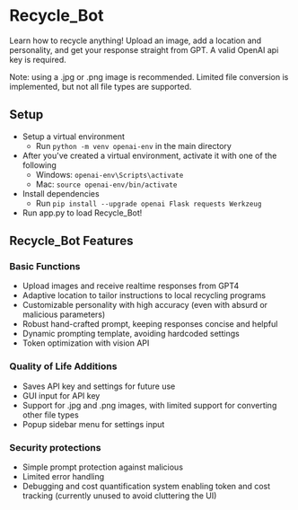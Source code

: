 # Recycle_Bot
Learn how to recycle anything! Upload an image, add a location and personality, and get your response straight from GPT. A valid OpenAI api key is required.

Note: using a .jpg or .png image is recommended. Limited file conversion is implemented, but not all file types are supported.

## Setup
- Setup a virtual environment
  - Run ```python -m venv openai-env``` in the main directory
- After you've created a virtual environment, activate it with one of the following
    - Windows: ```openai-env\Scripts\activate```
    - Mac: ```source openai-env/bin/activate```
- Install dependencies
  - Run ```pip install --upgrade openai Flask requests Werkzeug```
- Run app.py to load Recycle_Bot!
## Recycle_Bot Features
### Basic Functions
- Upload images and receive realtime responses from GPT4
- Adaptive location to tailor instructions to local recycling programs
- Customizable personality with high accuracy (even with absurd or malicious parameters)
- Robust hand-crafted prompt, keeping responses concise and helpful
- Dynamic prompting template, avoiding hardcoded settings
- Token optimization with vision API

### Quality of Life Additions
- Saves API key and settings for future use
- GUI input for API key
- Support for .jpg and .png images, with limited support for converting other file types
- Popup sidebar menu for settings input

### Security protections
- Simple prompt protection against malicious 
- Limited error handling
- Debugging and cost quantification system enabling token and cost tracking (currently unused to avoid cluttering the UI)
